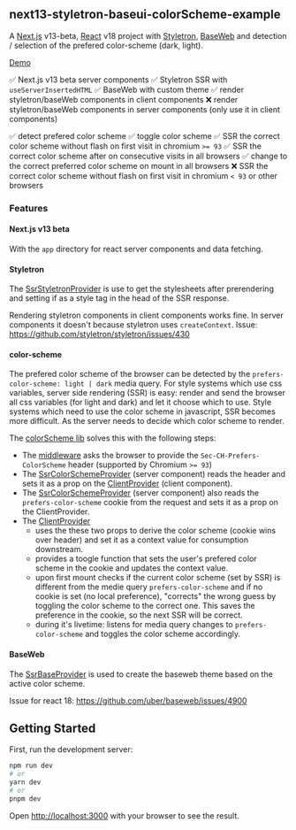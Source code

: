 ## next13-styletron-baseui-colorScheme-example

A [Next.js](https://nextjs.org/) v13-beta, [React](https://reactjs.org) v18 project with [Styletron](https://www.styletron.org/), [BaseWeb](https://baseweb.design/) and detection / selection of the prefered color-scheme (dark, light).

[Demo](https://next13-styletron-baseui-colorscheme.fly.dev/)

✅ Next.js v13 beta server components
✅ Styletron SSR with `useServerInsertedHTML`
✅ BaseWeb with custom theme
✅ render styletron/baseWeb components in client components
❌ render styletron/baseWeb components in server components (only use it in client components)

✅ detect prefered color scheme
✅ toggle color scheme
✅ SSR the correct color scheme without flash on first visit in chromium `>= 93`
✅ SSR the correct color scheme after on consecutive visits in all browsers
✅ change to the correct preferred color scheme on mount in all browsers
❌ SSR the correct color scheme without flash on first visit in chromium `< 93` or other browsers

### Features

#### Next.js v13 beta

With the `app` directory for react server components and data fetching.

#### Styletron

The [SsrStyletronProvider](lib/ui/StyletronProvider.tsx) is use to get the stylesheets after prerendering and setting if as a style tag in the head of the SSR response.

Rendering styletron components in client components works fine. In server components it doesn't because styletron uses `createContext`. Issue: https://github.com/styletron/styletron/issues/430

#### color-scheme

The prefered color scheme of the browser can be detected by the `prefers-color-scheme: light | dark` media query. For style systems which use css variables,
server side rendering (SSR) is easy: render and send the browser all css variables (for light and dark) and let it choose which to use. Style systems which need to use the color scheme in javascript, SSR becomes more difficult. As the server needs to decide which color scheme to render.

The [colorScheme lib](lib/ui/colorScheme) solves this with the following steps:

- The [middleware](lib/ui/colorScheme/middleware.ts) asks the browser to provide the `Sec-CH-Prefers-ColorScheme` header (supported by Chromium `>= 93`)
- The [SsrColorSchemeProvider](lib/ui/colorScheme/server.tsx) (server component) reads the header and sets it as a prop on the [ClientProvider](lib/ui/colorScheme/client.tsx) (client component).
- The [SsrColorSchemeProvider](lib/ui/colorScheme/server.tsx) (server component) also reads the `prefers-color-scheme` cookie from the request and sets it as a prop on the ClientProvider.
- The [ClientProvider](lib/ui/colorScheme/client.tsx)
  - uses the these two props to derive the color scheme (cookie wins over header) and set it as a context value for consumption downstream.
  - provides a toogle function that sets the user's prefered color scheme in the cookie and updates the context value.
  - upon first mount checks if the current color scheme (set by SSR) is different from the medie query `prefers-color-scheme` and if no cookie is set (no local preference), "corrects" the wrong guess by toggling the color scheme to the correct one. This saves the preference in the cookie, so the next SSR will be correct.
  - during it's livetime: listens for media query changes to `prefers-color-scheme` and toggles the color scheme accordingly.

#### BaseWeb

The [SsrBaseProvider](lib/ui/BaseProvider.tsx) is used to create the baseweb theme based on the active color scheme.

Issue for react 18: https://github.com/uber/baseweb/issues/4900

## Getting Started

First, run the development server:

```bash
npm run dev
# or
yarn dev
# or
pnpm dev
```

Open [http://localhost:3000](http://localhost:3000) with your browser to see the result.
